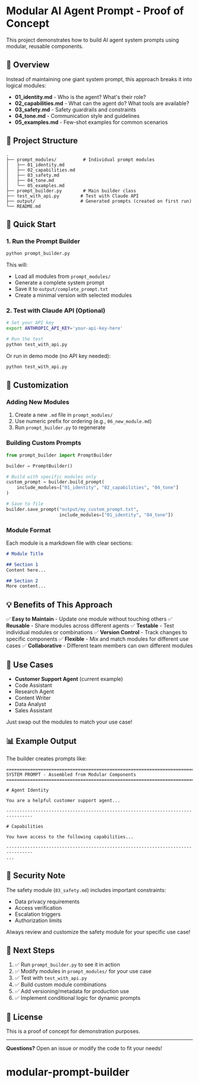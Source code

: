 # Modular AI Agent Prompt - Proof of Concept

This project demonstrates how to build AI agent system prompts using modular, reusable components.

## 🎯 Overview

Instead of maintaining one giant system prompt, this approach breaks it into logical modules:

- **01_identity.md** - Who is the agent? What's their role?
- **02_capabilities.md** - What can the agent do? What tools are available?
- **03_safety.md** - Safety guardrails and constraints
- **04_tone.md** - Communication style and guidelines
- **05_examples.md** - Few-shot examples for common scenarios

## 📁 Project Structure

```
.
├── prompt_modules/          # Individual prompt modules
│   ├── 01_identity.md
│   ├── 02_capabilities.md
│   ├── 03_safety.md
│   ├── 04_tone.md
│   └── 05_examples.md
├── prompt_builder.py        # Main builder class
├── test_with_api.py        # Test with Claude API
├── output/                 # Generated prompts (created on first run)
└── README.md
```

## 🚀 Quick Start

### 1. Run the Prompt Builder

```bash
python prompt_builder.py
```

This will:
- Load all modules from `prompt_modules/`
- Generate a complete system prompt
- Save it to `output/complete_prompt.txt`
- Create a minimal version with selected modules

### 2. Test with Claude API (Optional)

```bash
# Set your API key
export ANTHROPIC_API_KEY='your-api-key-here'

# Run the test
python test_with_api.py
```

Or run in demo mode (no API key needed):
```bash
python test_with_api.py
```

## 🔧 Customization

### Adding New Modules

1. Create a new `.md` file in `prompt_modules/`
2. Use numeric prefix for ordering (e.g., `06_new_module.md`)
3. Run `prompt_builder.py` to regenerate

### Building Custom Prompts

```python
from prompt_builder import PromptBuilder

builder = PromptBuilder()

# Build with specific modules only
custom_prompt = builder.build_prompt(
    include_modules=["01_identity", "02_capabilities", "04_tone"]
)

# Save to file
builder.save_prompt("output/my_custom_prompt.txt", 
                    include_modules=["01_identity", "04_tone"])
```

### Module Format

Each module is a markdown file with clear sections:

```markdown
# Module Title

## Section 1
Content here...

## Section 2
More content...
```

## 💡 Benefits of This Approach

✅ **Easy to Maintain** - Update one module without touching others
✅ **Reusable** - Share modules across different agents
✅ **Testable** - Test individual modules or combinations
✅ **Version Control** - Track changes to specific components
✅ **Flexible** - Mix and match modules for different use cases
✅ **Collaborative** - Different team members can own different modules

## 🎨 Use Cases

- **Customer Support Agent** (current example)
- Code Assistant
- Research Agent
- Content Writer
- Data Analyst
- Sales Assistant

Just swap out the modules to match your use case!

## 📊 Example Output

The builder creates prompts like:

```
================================================================================
SYSTEM PROMPT - Assembled from Modular Components
================================================================================

# Agent Identity

You are a helpful customer support agent...

--------------------------------------------------------------------------------

# Capabilities

You have access to the following capabilities...

--------------------------------------------------------------------------------
...
```

## 🔐 Security Note

The safety module (`03_safety.md`) includes important constraints:
- Data privacy requirements
- Access verification
- Escalation triggers
- Authorization limits

Always review and customize the safety module for your specific use case!

## 🚦 Next Steps

1. ✅ Run `prompt_builder.py` to see it in action
2. ✅ Modify modules in `prompt_modules/` for your use case
3. ✅ Test with `test_with_api.py`
4. ✅ Build custom module combinations
5. ✅ Add versioning/metadata for production use
6. ✅ Implement conditional logic for dynamic prompts

## 📝 License

This is a proof of concept for demonstration purposes.

---

**Questions?** Open an issue or modify the code to fit your needs!
# modular-prompt-builder
